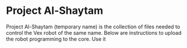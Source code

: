 # Project Al-Shaytam

Project Al-Shaytam (temporary name) is the collection of files needed to control
the Vex robot of the same name. Below are instructions to upload the robot programming to the core. Use it
